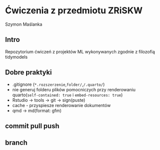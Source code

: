 # Ćwiczenia z przedmiotu ZRiSKW
Szymon Maślanka

## Intro

Repozytorium ćwiczeń z projektów ML wykonywanych zgodnie z filozofią
tidymodels

## Dobre praktyki

- .gitignore (`*.rozszerzenie`,`folder/`,`/.quarto/`)
- nie generuj folderu plików pomocniczych przy renderowaniu
  quarto(`self-contained: true` i `embed-resources: true`)
- Rstudio -\> tools -\> git -\> sign(puste)
- cache - przyspiesze renderowanie dokumentów
- qmd -\> md(format: gfm)

## commit pull push

## branch
